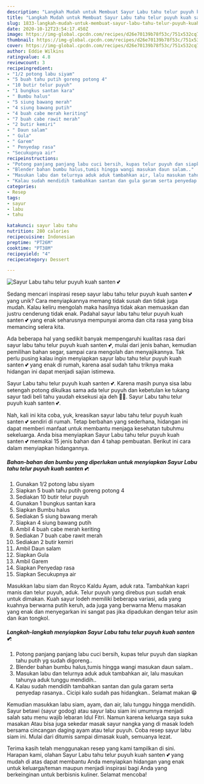 ```yaml
---
description: "Langkah Mudah untuk Membuat Sayur Labu tahu telur puyuh kuah santen 💕, Sempurna"
title: "Langkah Mudah untuk Membuat Sayur Labu tahu telur puyuh kuah santen 💕, Sempurna"
slug: 1833-langkah-mudah-untuk-membuat-sayur-labu-tahu-telur-puyuh-kuah-santen-sempurna
date: 2020-10-12T23:54:17.450Z
image: https://img-global.cpcdn.com/recipes/d26e70139b78f53c/751x532cq70/sayur-labu-tahu-telur-puyuh-kuah-santen-💕-foto-resep-utama.jpg
thumbnail: https://img-global.cpcdn.com/recipes/d26e70139b78f53c/751x532cq70/sayur-labu-tahu-telur-puyuh-kuah-santen-💕-foto-resep-utama.jpg
cover: https://img-global.cpcdn.com/recipes/d26e70139b78f53c/751x532cq70/sayur-labu-tahu-telur-puyuh-kuah-santen-💕-foto-resep-utama.jpg
author: Eddie Wilkins
ratingvalue: 4.8
reviewcount: 3
recipeingredient:
- "1/2 potong labu siyam"
- "5 buah tahu putih goreng potong 4"
- "10 butir telur puyuh"
- "1 bungkus santan kara"
- " Bumbu halus"
- "5 siung bawang merah"
- "4 siung bawang putih"
- "4 buah cabe merah keriting"
- "7 buah cabe rawit merah"
- "2 butir kemiri"
- " Daun salam"
- " Gula"
- " Garem"
- " Penyedap rasa"
- "Secukupnya air"
recipeinstructions:
- "Potong panjang panjang labu cuci bersih, kupas telur puyuh dan siapkan tahu putih yg sudah digoreng.."
- "Blender bahan bumbu halus,tumis hingga wangi masukan daun salam.."
- "Masukan labu dan telurnya aduk aduk tambahkan air, lalu masukan tahunya aduk tunggu mendidih.."
- "Kalau sudah mendidih tambahkan santan dan gula garam serta penyedap rasanya.. Cicipi kalo sudah pas hidangkan.. Selamat makan 😁"
categories:
- Resep
tags:
- sayur
- labu
- tahu

katakunci: sayur labu tahu 
nutrition: 280 calories
recipecuisine: Indonesian
preptime: "PT26M"
cooktime: "PT38M"
recipeyield: "4"
recipecategory: Dessert

---
```



![Sayur Labu tahu telur puyuh kuah santen 💕](https://img-global.cpcdn.com/recipes/d26e70139b78f53c/751x532cq70/sayur-labu-tahu-telur-puyuh-kuah-santen-💕-foto-resep-utama.jpg)

Sedang mencari inspirasi resep sayur labu tahu telur puyuh kuah santen 💕 yang unik? Cara menyiapkannya memang tidak susah dan tidak juga mudah. Kalau keliru mengolah maka hasilnya tidak akan memuaskan dan justru cenderung tidak enak. Padahal sayur labu tahu telur puyuh kuah santen 💕 yang enak seharusnya mempunyai aroma dan cita rasa yang bisa memancing selera kita.

Ada beberapa hal yang sedikit banyak mempengaruhi kualitas rasa dari sayur labu tahu telur puyuh kuah santen 💕, mulai dari jenis bahan, kemudian pemilihan bahan segar, sampai cara mengolah dan menyajikannya. Tak perlu pusing kalau ingin menyiapkan sayur labu tahu telur puyuh kuah santen 💕 yang enak di rumah, karena asal sudah tahu triknya maka hidangan ini dapat menjadi sajian istimewa.

Sayur Labu tahu telur puyuh kuah santen 💕. Karena masih punya sisa labu setengah potong dikulkas sama ada telur puyuh dan kebetulan ke tukang sayur tadi beli tahu yaudah eksekusi aja deh 🥘😍. Sayur Labu tahu telur puyuh kuah santen 💕.


Nah, kali ini kita coba, yuk, kreasikan sayur labu tahu telur puyuh kuah santen 💕 sendiri di rumah. Tetap berbahan yang sederhana, hidangan ini dapat memberi manfaat untuk membantu menjaga kesehatan tubuhmu sekeluarga. Anda bisa menyiapkan Sayur Labu tahu telur puyuh kuah santen 💕 memakai 15 jenis bahan dan 4 tahap pembuatan. Berikut ini cara dalam menyiapkan hidangannya.

<!--inarticleads1-->

##### Bahan-bahan dan bumbu yang diperlukan untuk menyiapkan Sayur Labu tahu telur puyuh kuah santen 💕:

1. Gunakan 1/2 potong labu siyam
1. Siapkan 5 buah tahu putih goreng potong 4
1. Sediakan 10 butir telur puyuh
1. Gunakan 1 bungkus santan kara
1. Siapkan  Bumbu halus
1. Sediakan 5 siung bawang merah
1. Siapkan 4 siung bawang putih
1. Ambil 4 buah cabe merah keriting
1. Sediakan 7 buah cabe rawit merah
1. Sediakan 2 butir kemiri
1. Ambil  Daun salam
1. Siapkan  Gula
1. Ambil  Garem
1. Siapkan  Penyedap rasa
1. Siapkan Secukupnya air


Masukkan labu siam dan Royco Kaldu Ayam, aduk rata. Tambahkan kapri manis dan telur puyuh, aduk. Telur puyuh yang direbus pun sudah enak untuk dimakan. Kuah sayur lodeh memiliki beberapa variasi, ada yang kuahnya berwarna putih keruh, ada juga yang berwarna Menu masakan yang enak dan menyegarkan ini sangat pas jika dipadukan dengan telur asin dan ikan tongkol. 

<!--inarticleads2-->

##### Langkah-langkah menyiapkan Sayur Labu tahu telur puyuh kuah santen 💕:

1. Potong panjang panjang labu cuci bersih, kupas telur puyuh dan siapkan tahu putih yg sudah digoreng..
1. Blender bahan bumbu halus,tumis hingga wangi masukan daun salam..
1. Masukan labu dan telurnya aduk aduk tambahkan air, lalu masukan tahunya aduk tunggu mendidih..
1. Kalau sudah mendidih tambahkan santan dan gula garam serta penyedap rasanya.. Cicipi kalo sudah pas hidangkan.. Selamat makan 😁


Kemudian masukkan labu siam, ayam, dan air, lalu tunggu hingga mendidih. Sayur betawi (sayur godog) atau sayur labu siam ini umumnya menjadi salah satu menu wajib lebaran Idul Fitri. Namun karena keluarga saya suka masakan Atau bisa juga sekedar masak sayur nangka yang di masak lodeh bersama cincangan daging ayam atau telur puyuh. Coba resep sayur labu siam ini. Mulai dari ditumis sampai dimasak kuah, semuanya lezat. 

Terima kasih telah menggunakan resep yang kami tampilkan di sini. Harapan kami, olahan Sayur Labu tahu telur puyuh kuah santen 💕 yang mudah di atas dapat membantu Anda menyiapkan hidangan yang enak untuk keluarga/teman maupun menjadi inspirasi bagi Anda yang berkeinginan untuk berbisnis kuliner. Selamat mencoba!
